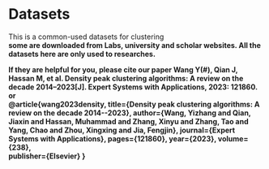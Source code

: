 # Datasets
This is a common-used datasets for clustering  <b>  
some are downloaded from Labs, university and scholar websites. All the datasets here are only used to researches. 

If they are helpful for you, please cite our paper 
Wang Y(#), Qian J, Hassan M, et al. Density peak clustering algorithms: A review on the decade 2014–2023[J]. Expert Systems with Applications, 2023: 121860.  
or  
@article{wang2023density, 
  title={Density peak clustering algorithms: A review on the decade 2014--2023}, 
  author={Wang, Yizhang and Qian, Jiaxin and Hassan, Muhammad and Zhang, Xinyu and Zhang, Tao and Yang, Chao and Zhou, Xingxing and Jia, Fengjin}, 
  journal={Expert Systems with Applications}, 
  pages={121860}, 
  year={2023}, 
  volume={238},  
  publisher={Elsevier} 
} 
